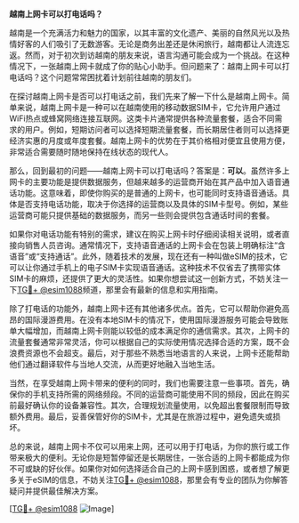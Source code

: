 **越南上网卡可以打电话吗？**

越南是一个充满活力和魅力的国家，以其丰富的文化遗产、美丽的自然风光以及热情好客的人们吸引了无数游客。无论是商务出差还是休闲旅行，越南都让人流连忘返。然而，对于初次到访越南的朋友来说，语言沟通可能会成为一个挑战。在这种情况下，一张越南上网卡就成了你的贴心小助手。但问题来了：越南上网卡可以打电话吗？这个问题常常困扰着计划前往越南的朋友们。

在探讨越南上网卡是否可以打电话之前，我们先来了解一下什么是越南上网卡。简单来说，越南上网卡是一种可以在越南使用的移动数据SIM卡，它允许用户通过WiFi热点或蜂窝网络连接互联网。这类卡片通常提供各种流量套餐，适合不同需求的用户。例如，短期访问者可以选择短期流量套餐，而长期居住者则可以选择更经济实惠的月度或年度套餐。越南上网卡的优势在于其价格相对便宜且使用方便，非常适合需要随时随地保持在线状态的现代人。

那么，回到最初的问题——越南上网卡可以打电话吗？答案是：**可以**。虽然许多上网卡的主要功能是提供数据服务，但越来越多的运营商开始在其产品中加入语音通话功能。这意味着，即使你购买的是普通的上网卡，也可能同时支持语音通话。具体是否支持电话功能，取决于你选择的运营商以及具体的SIM卡型号。例如，某些运营商可能只提供基础的数据服务，而另一些则会提供包含通话时间的套餐。

如果你对电话功能有特别的需求，建议在购买上网卡时仔细阅读相关说明，或者直接向销售人员咨询。通常情况下，支持语音通话的上网卡会在包装上明确标注“含语音”或“支持通话”。此外，随着技术的发展，现在还有一种叫做eSIM的技术，它可以让你通过手机上的电子SIM卡实现语音通话。这种技术不仅省去了携带实体SIM卡的麻烦，还提供了更大的灵活性。如果你想尝试这一创新方式，不妨关注一下[TG💪+ @esim1088](https://t.me/s/esim1088)频道，那里会有最新的信息和实用指南。

除了打电话的功能外，越南上网卡还有其他诸多优点。首先，它可以帮助你避免高昂的国际漫游费用。在没有本地SIM卡的情况下，使用国际漫游服务可能会导致账单大幅增加，而越南上网卡则能以较低的成本满足你的通信需求。其次，上网卡的流量套餐通常非常灵活，你可以根据自己的实际使用情况选择合适的方案，既不会浪费资源也不会超支。最后，对于那些不熟悉当地语言的人来说，上网卡还能帮助他们通过翻译软件与当地人交流，从而更好地融入当地生活。

当然，在享受越南上网卡带来的便利的同时，我们也需要注意一些事项。首先，确保你的手机支持所需的网络频段。不同的运营商可能使用不同的频段，因此在购买前最好确认你的设备兼容性。其次，合理规划流量使用，以免超出套餐限制而导致额外费用。最后，妥善保管好你的SIM卡，尤其是在旅游过程中，避免遗失或损坏。

总的来说，越南上网卡不仅可以用来上网，还可以用于打电话，为你的旅行或工作带来极大的便利。无论你是短暂停留还是长期居住，一张合适的上网卡都能成为你不可或缺的好伙伴。如果你对如何选择适合自己的上网卡感到困惑，或者想了解更多关于eSIM的信息，不妨关注[TG💪+ @esim1088](https://t.me/s/esim1088)，那里会有专业的团队为你解答疑问并提供最佳解决方案。

[[TG💪+ @esim1088](https://t.me/s/esim1088) ![Image](https://i.postimg.cc/4NQfJmqS/Snipaste-2025-05-13-00-14-12.png)]